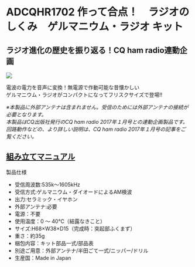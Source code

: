 # ADCQHR1702 作って合点！　ラジオのしくみ　ゲルマニウム・ラジオ キット

## ラジオ進化の歴史を振り返る！CQ ham radio連動企画

![](https://bit-trade-one.co.jp/wp/wp-content/uploads/2017/01/b1df900ec654e2dd28f7abe8ef9a35dc1.png)

電波の電力を音声に変換！無電源で作動可能な昔懐かしい  
ゲルマニウム・ラジオがコンパクトになってフリスクサイズで登場!!

*※本製品に外部アンテナは含まれません。受信のためには外部アンテナの接続が必要となります。*  
*本製品はCQ出版社発行のCQ ham radio 2017年１月号との連動企画製品です。*  
*回路動作などの、より詳しい説明は、CQ ham radio 2017年１月号の記事をご覧ください。*  

## [組み立てマニュアル](http://einstlab.web.fc2.com/Kit/GermaniumKit.pdf)

製品仕様

 
 - 受信周波数:535k～1605kHz
 - 受信方式:ゲルマニウム・ダイオードによるAM検波
 - 出力:セラミック・イヤホン
 - 外部アンテナ:必要
 - 電源：不要
 - 使用温度：0 ～ 40℃（結露なきこと）
 - サイズ:H68×W38×D15（完成時：突起部ふくまず）
 - 重さ：約35g
 - 梱包内容：キット部品一式/部品表
 - 別途ご用意：外部アンテナ/半田ごて一式/ニッパー/ドリル
 - 生産国：Made in Japan
